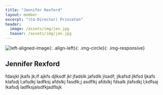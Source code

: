 ```yaml
---
title: "Jennifer Rexford"
layout: member
excerpt: "(Co-Director) Princeton"
header:
  image: /assets/img/jen.jpg
  teaser: /assets/img/jen.jpg
---
```



![left-aligned-image](../../assets/img/jen.jpg){: .align-left}{: .img-circle}{: .img-responsive} 
## Jennifer Rexford
fdasjkl jkafs jk;lf ajkfs djlksdf jkl jfadslk jafsdlk jlsadf; jlkafsd jlkfsd ljkafs klafsdj l;afsdkj ladfksj afdslkj fasdlk;j asdflkj afdslkj fdsalk jlafsdkj l;kdfsaj lkafsdj ladfksjalsdfkjadflsjk

